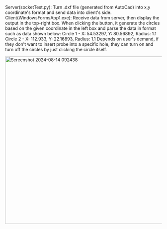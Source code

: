 Server(socketTest.py): Turn .dxf file (generated from AutoCad) into x,y coordinate's format and send data into client's side.
Client(WindowsFormsApp1.exe): Receive data from server, then display the output in the top-right box. 
When clicking the button, it generate the circles based on the given coordinate in the left box and parse the data in format such as data shown below:
Circle 1 - X: 54.53297, Y: 80.56892, Radius: 1.1
Circle 2 - X: 112.933, Y: 22.16893, Radius: 1.1
Depends on user's demand, if they don't want to insert probe into a specific hole, they can turn on and turn off the circles by just clicking the circle itself.



<img width="538" alt="Screenshot 2024-08-14 092438" src="https://github.com/user-attachments/assets/bbde2183-d403-47d2-8422-4f8d49552853">
